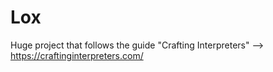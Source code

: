 # Lox
Huge project that follows the guide "Crafting Interpreters" --> https://craftinginterpreters.com/
